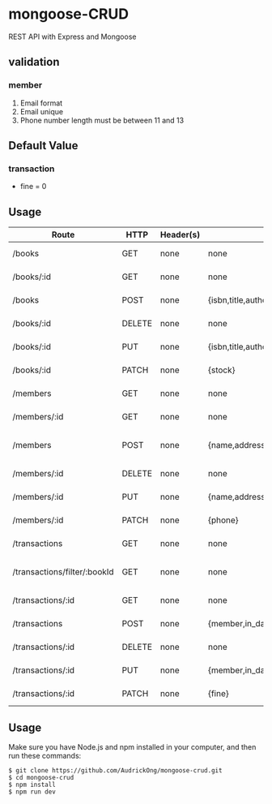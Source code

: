 # mongoose-CRUD

REST API with Express and Mongoose

## validation
### member
  1. Email format
  2. Email unique
  3. Phone number length must be between 11 and 13
## Default Value
### transaction
  - fine = 0
## Usage
Route                 | HTTP   | Header(s) | Body                                | Params          | Description
----------            | ------ | --------- |------------------------------       | --------        | -----------
/books                | GET    | none      | none                                | none            | Get all books
/books/:id            | GET    | none      | none                                | ObjectId        | Get single book
/books                | POST   | none      | {isbn,title,author,category,stock}  | none            | Create new book record
/books/:id            | DELETE | none      | none                                | ObjectId        | Delete book by ID
/books/:id            | PUT    | none      | {isbn,title,author,category,stock}  | ObjectId        | Update book
/books/:id            | PATCH  | none      | {stock}                             | ObjectId        | Update book
/members              | GET    | none      | none                                | none            | Get all members
/members/:id          | GET    | none      | none                                | ObjectId        | Get single member
/members              | POST   | none      | {name,address,zipcode,email,phone}   | none            | Create new member record
/members/:id          | DELETE | none      | none                                | ObjectId        | Delete member
/members/:id          | PUT    | none      | {name,address,zipcode,email,phone}   | ObjectId        | Update member
/members/:id          | PATCH  | none      | {phone}                             | ObjectId        | Update member
/transactions         | GET    | none      | none                                | none            | Get all transactions
/transactions/filter/:bookId | GET    | none      | none                         | ObjectId        | Search transaction by bookId
/transactions/:id     | GET    | none      | none                                | ObjectId        | Get single transaction
/transactions         | POST   | none      | {member,in_date,out_date,due_date,booklist} | none            | Create new transaction
/transactions/:id     | DELETE | none      | none                                | ObjectId        | Delete transaction
/transactions/:id     | PUT  | none      | {member,in_date,out_date,due_date,booklist} | ObjectId        | Update transaction
/transactions/:id     | PATCH  | none      | {fine}                              | ObjectId        | Update transaction


## Usage

Make sure you have Node.js and npm installed in your computer, and then run these commands:

```
$ git clone https://github.com/AudrickOng/mongoose-crud.git
$ cd mongoose-crud
$ npm install
$ npm run dev
```